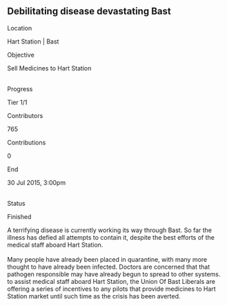 ## Debilitating disease devastating Bast

Location

Hart Station \| Bast

Objective

Sell Medicines to Hart Station

\
Progress

Tier 1/1

Contributors

765

Contributions

0

End

30 Jul 2015, 3:00pm

\
Status

Finished

A terrifying disease is currently working its way through Bast. So far
the illness has defied all attempts to contain it, despite the best
efforts of the medical staff aboard Hart Station.\
\
Many people have already been placed in quarantine, with many more
thought to have already been infected. Doctors are concerned that that
pathogen responsible may have already begun to spread to other systems.
to assist medical staff aboard Hart Station, the Union Of Bast Liberals
are offering a series of incentives to any pilots that provide medicines
to Hart Station market until such time as the crisis has been averted.
